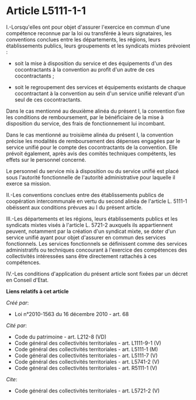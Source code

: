 # Article L5111-1-1

I.-Lorsqu'elles ont pour objet d'assurer l'exercice en commun d'une compétence reconnue par la loi ou transférée à leurs
signataires, les conventions conclues entre les départements, les régions, leurs établissements publics, leurs groupements et
les syndicats mixtes prévoient :

- soit la mise à disposition du service et des équipements d'un des cocontractants à la convention au profit d'un autre de
ces cocontractants ;

- soit le regroupement des services et équipements existants de chaque cocontractant à la convention au sein d'un service
unifié relevant d'un seul de ces cocontractants. 

Dans le cas mentionné au deuxième alinéa du présent I, la convention fixe les conditions de remboursement, par le
bénéficiaire de la mise à disposition du service, des frais de fonctionnement lui incombant. 

Dans le cas mentionné au troisième alinéa du présent I, la convention précise les modalités de remboursement des dépenses
engagées par le service unifié pour le compte des cocontractants de la convention. Elle prévoit également, après avis des
comités techniques compétents, les effets sur le personnel concerné. 

Le personnel du service mis à disposition ou du service unifié est placé sous l'autorité fonctionnelle de l'autorité
administrative pour laquelle il exerce sa mission. 

II.-Les conventions conclues entre des établissements publics de coopération intercommunale en vertu du second alinéa de
l'article L. 5111-1 obéissent aux conditions prévues au I du présent article. 

III.-Les départements et les régions, leurs établissements publics et les syndicats mixtes visés à l'article L. 5721-2
auxquels ils appartiennent peuvent, notamment par la création d'un syndicat mixte, se doter d'un service unifié ayant pour
objet d'assurer en commun des services fonctionnels. Les services fonctionnels se définissent comme des services
administratifs ou techniques concourant à l'exercice des compétences des collectivités intéressées sans être directement
rattachés à ces compétences. 

IV.-Les conditions d'application du présent article sont fixées par un décret en Conseil d'Etat.

**Liens relatifs à cet article**

_Créé par_:

  - Loi n°2010-1563 du 16 décembre 2010 - art. 68

_Cité par_:

  - Code du patrimoine - art. L212-8 (VD)
  - Code général des collectivités territoriales - art. L1111-9-1 (V)
  - Code général des collectivités territoriales - art. L5111-1 (M)
  - Code général des collectivités territoriales - art. L5111-7 (V)
  - Code général des collectivités territoriales - art. L5741-2 (V)
  - Code général des collectivités territoriales - art. R5111-1 (V)

_Cite_:

  - Code général des collectivités territoriales - art. L5721-2 (V)
